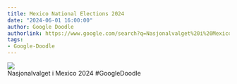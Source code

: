 ```yaml
---
title: Mexico National Elections 2024
date: "2024-06-01 16:00:00"
author: Google Doodle
authorlink: https://www.google.com/search?q=Nasjonalvalget%20i%20Mexico
tags:
- Google-Doodle
---
```

<img src="https://www.google.com/logos/doodles/2024/temp-mexico-national-elections-2024-6753651837110232-l.png" referrerpolicy="no-referrer"><br>Nasjonalvalget i Mexico 2024 #GoogleDoodle